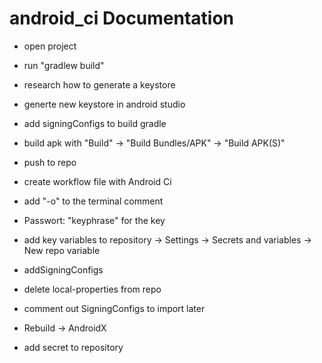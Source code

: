 # android_ci Documentation

* open project
* run "gradlew build"
* research how to generate a keystore
* generte new keystore in android studio
* add signingConfigs to build gradle
* build apk with "Build" -> "Build Bundles/APK" -> "Build APK(S)"
* push to repo
* create workflow file with Android Ci

* add "-o" to the terminal comment
* Passwort: "keyphrase" for the key
* add key variables to repository -> Settings -> Secrets and variables -> New repo variable
* addSigningConfigs
* delete local-properties from repo
* comment out SigningConfigs to import later
* Rebuild -> AndroidX
* add secret to repository
